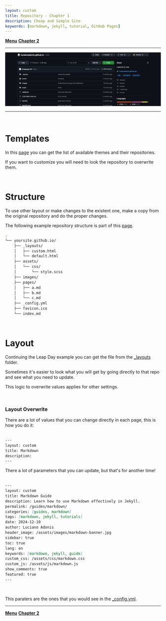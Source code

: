 ```yaml
---
layout: custom
title: Repository - Chapter 1
description: Cheap and Simple Site
keywords: [markdown, jekyll, tutorial, GitHub Pages]
---
```


<div class="nav-buttons">
  <a href="/pages/markdown" class="custom-button right"><strong>Menu</strong></a>
  <a href="/pages/markdown-chapter-2" class="custom-button left"><strong>Chapter 2</strong></a>
</div>

---

<img class="myImg" src="../images/markdown/markdown-github-screenshot.png" alt="markdown-github-screenshot" style="cursor: pointer;">

---

<br>

# Templates

In this [page](https://pages.github.com/themes/) you can get the list of available themes and their repositories.

If you want to customize you will need to look the repository to overwrite them.

<br>

# Structure

To use other layout or make changes to the existent one, make a copy from the original repository and do the proper changes.

The following example repository structure is part of this [page](https://github.com/LucianoAdonis/lucianoadonis.github.io/tree/main).

```bash
.
└── yoursite.github.io/
    ├── _layouts/
    │   ├── custom.html
    │   └── default.html
    ├── assets/
    │   └── css/
    │       └── style.scss
    ├── images/
    ├── pages/
    │   ├── a.md
    │   ├── b.md
    │   └── c.md
    ├── _config.yml
    ├── favicon.ico
    └── index.md
```

<br>

# Layout

Continuing the Leap Day example you can get the file from the [_layouts](https://github.com/pages-themes/leap-day/blob/master/_layouts/default.html) folder.

Sometimes it's easier to look what you will get by going directly to that repo and see what you need to update.

This logic to overwrite values applies for other settings.

<br>


### Layout Overwrite

There are a lot of values that you can change directly in each page, this is how you do it:

```markdown

---
layout: custom
title: Markdown
description: 
---

```

There a lot of parameters that you can update, but that's for another time!


```markdown

---
layout: custom
title: Markdown Guide
description: Learn how to use Markdown effectively in Jekyll.
permalink: /guides/markdown/
categories: [guides, markdown]
tags: [markdown, jekyll, tutorials]
date: 2024-12-10
author: Luciano Adonis
header_image: /assets/images/markdown-banner.jpg
sidebar: true
toc: true
lang: en
keywords: [markdown, jekyll, guide]
custom_css: /assets/css/markdown.css
custom_js: /assets/js/markdown.js
show_comments: true
featured: true
---

```

<br>

This paraters are the ones that you would see in the [_config.yml](https://github.com/LucianoAdonis/lucianoadonis.github.io/blob/main/_config.yml).

---

<div class="nav-buttons">
  <a href="/pages/markdown" class="custom-button right"><strong>Menu</strong></a>
  <a href="/pages/markdown-chapter-2" class="custom-button left"><strong>Chapter 2</strong></a>
</div>
